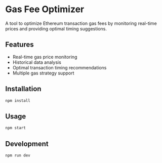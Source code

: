 # Gas Fee Optimizer

A tool to optimize Ethereum transaction gas fees by monitoring real-time prices and providing optimal timing suggestions.

## Features

- Real-time gas price monitoring
- Historical data analysis
- Optimal transaction timing recommendations
- Multiple gas strategy support

## Installation

```bash
npm install
```

## Usage

```bash
npm start
```

## Development

```bash
npm run dev
```